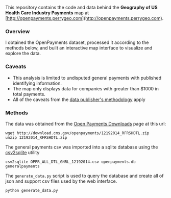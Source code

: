 
This repository contains the code and data behind the
**Geography of US Health Care Industry Payments** map at [http://openpayments.perrygeo.com](http://openpayments.perrygeo.com).

### Overview

I obtained the OpenPayments dataset, processed it according to the methods below, 
and built an interactive map interface to visualize and explore the data.

### Caveats

* This analysis is limited to undisputed general payments with published identifying information. 
* The map only displays data for companies with greater than $1000 in total payments. 
* All of the caveats from the [data publisher's methodology](http://www.cms.gov/OpenPayments/Downloads/OpenPaymentsDataDictionary.pdf) apply

### Methods

The data was obtained from  the [Open Payments Downloads](http://www.cms.gov/OpenPayments/Explore-the-Data/Dataset-Downloads.html) page at this url:

```
wget http://download.cms.gov/openpayments/12192014_RFRSHDTL.zip
unzip 12192014_RFRSHDTL.zip
```

The general payments csv was imported into a sqlite database using the [csv2sqlite](https://github.com/perrygeo/csv2sqlite) utility

```
csv2sqlite OPPR_ALL_DTL_GNRL_12192014.csv openpayments.db generalpayments
```

The `generate_data.py` script is used to query the database and create all of 
json and support csv files used by the web interface. 

```
python generate_data.py 
```


